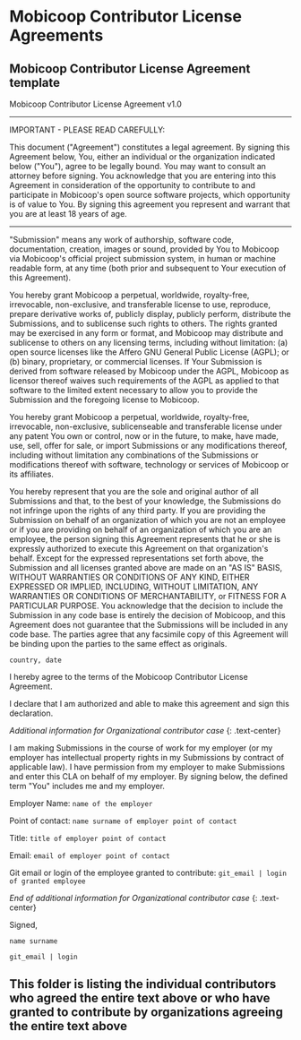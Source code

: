 # Mobicoop Contributor License Agreements

## Mobicoop Contributor License Agreement template

Mobicoop Contributor License Agreement v1.0

*****************************************************************************************************************************
IMPORTANT - PLEASE READ CAREFULLY:

This document ("Agreement") constitutes a legal agreement. By signing this Agreement below, You, either an individual or the organization indicated below ("You"), agree to be legally bound. You may want to consult an attorney before signing. You acknowledge that you are entering into this Agreement in consideration of the opportunity to contribute to and participate in Mobicoop's open source software projects, which opportunity is of value to You. By signing this agreement you represent and warrant that you are at least 18 years of age.

*****************************************************************************************************************************

"Submission" means any work of authorship, software code, documentation, creation, images or sound, provided by You to Mobicoop via Mobicoop's official project submission system, in human or machine readable form, at any time (both prior and subsequent to Your execution of this Agreement).

You hereby grant Mobicoop a perpetual, worldwide, royalty-free, irrevocable, non-exclusive, and transferable license to use, reproduce, prepare derivative works of, publicly display, publicly perform, distribute the Submissions, and to sublicense such rights to others. The rights granted may be exercised in any form or format, and Mobicoop may distribute and sublicense to others on any licensing terms, including without limitation: (a) open source licenses like the Affero GNU General Public License (AGPL); or (b) binary, proprietary, or commercial licenses. If Your Submission is derived from software released by Mobicoop under the AGPL, Mobicoop as licensor thereof waives such requirements of the AGPL as applied to that software to the limited extent necessary to allow you to provide the Submission and the foregoing license to Mobicoop.

You hereby grant Mobicoop a perpetual, worldwide, royalty-free, irrevocable, non-exclusive, sublicenseable and transferable license under any patent You own or control, now or in the future, to make, have made, use, sell, offer for sale, or import Submissions or any modifications thereof, including without limitation any combinations of the Submissions or modifications thereof with software, technology or services of Mobicoop or its affiliates.

You hereby represent that you are the sole and original author of all Submissions and that, to the best of your knowledge, the Submissions do not infringe upon the rights of any third party. If you are providing the Submission on behalf of an organization of which you are not an employee or if you are providing on behalf of an organization of which you are an employee, the person signing this Agreement represents that he or she is expressly authorized to execute this Agreement on that organization's behalf. Except for the expressed representations set forth above, the Submission and all licenses granted above are made on an "AS IS" BASIS, WITHOUT WARRANTIES OR CONDITIONS OF ANY KIND, EITHER EXPRESSED OR IMPLIED, INCLUDING, WITHOUT LIMITATION, ANY WARRANTIES OR CONDITIONS OF MERCHANTABILITY, or FITNESS FOR A PARTICULAR PURPOSE. You acknowledge that the decision to include the Submission in any code base is entirely the decision of Mobicoop, and this Agreement does not guarantee that the Submissions will be included in any code base. The parties agree that any facsimile copy of this Agreement will be binding upon the parties to the same effect as originals. 

`country, date`


I hereby agree to the terms of the Mobicoop Contributor License Agreement.

I declare that I am authorized and able to make this agreement and sign this declaration.

_Additional information for Organizational contributor case_
{: .text-center}

I am making Submissions in the course of work for my employer (or my employer has intellectual property rights in my Submissions by contract of applicable law). I have permission from my employer to make Submissions and enter this CLA on behalf of my employer. By signing below, the defined term "You" includes me and my employer.

Employer Name: `name of the employer`

Point of contact: `name surname of employer point of contact`

Title: `title of employer point of contact`

Email: `email of employer point of contact`

Git email or login of the employee granted to contribute: `git_email | login of granted employee`

_End of additional information for Organizational contributor case_
{: .text-center}

Signed,

`name surname`

`git_email | login`




## **This folder is listing the individual contributors who agreed the entire text above or who have granted to contribute by organizations agreeing the entire text above**
